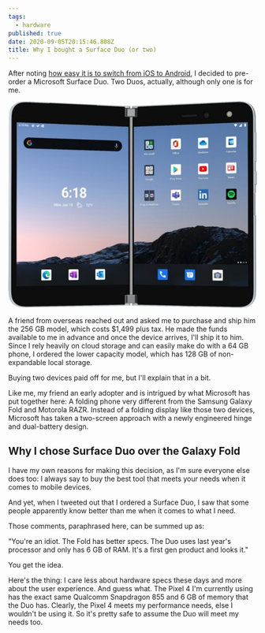 ```yaml
---
tags:
  - hardware
published: true
date: 2020-09-05T20:15:46.808Z
title: Why I bought a Surface Duo (or two)
---
```

After noting [how easy it is to switch from iOS to Android](https://www.kctofel.com/thoughts-on-switching-from-iphone-to-android-these-days/), I decided to pre-order a Microsoft Surface Duo. Two Duos, actually, although only one is for me. 

![Surface Duo](/src/images/surface-duo.jpg "Surface Duo")

A friend from overseas reached out and asked me to purchase and ship him the 256 GB model, which costs $1,499 plus tax. He made the funds available to me in advance and once the device arrives, I'll ship it to him. Since I rely heavily on cloud storage and can easily make do with a 64 GB phone, I ordered the lower capacity model, which has 128 GB of non-expandable local storage.

Buying two devices paid off for me, but I'll explain that in a bit.

Like me, my friend an early adopter and is intrigued by what Microsoft has put together here: A folding phone very different from the Samsung Galaxy Fold and Motorola RAZR. Instead of a folding display like those two devices, Microsoft has taken a two-screen approach with a newly engineered hinge and dual-battery design.

## Why I chose Surface Duo over the Galaxy Fold

I have my own reasons for making this decision, as I'm sure everyone else does too: I always say to buy the best tool that meets your needs when it comes to mobile devices.

And yet, when I tweeted out that I ordered a Surface Duo, I saw that some people apparently know better than me when it comes to what I need.

Those comments, paraphrased here, can be summed up as:

"You're an idiot. The Fold has better specs. The Duo uses last year's processor and only has 6 GB of RAM. It's a first gen product and looks it."

You get the idea.

Here's the thing: I care less about hardware specs these days and more about the user experience. And guess what. The Pixel 4 I'm currently using has the exact same Qualcomm Snapdragon 855 and 6 GB of memory that the Duo has. Clearly, the Pixel 4 meets my performance needs, else I wouldn't be using it. So it's pretty safe to assume the Duo will meet my needs too.